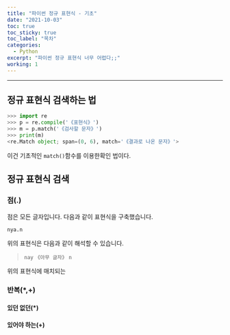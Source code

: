 ```yaml
---
title: "파이썬 정규 표현식 - 기초"
date: "2021-10-03"
toc: true
toc_sticky: true
toc_label: "목차"
categories:
  - Python
excerpt: "파이썬 정규 표현식 너무 어렵다;;"
working: 1
---
```

***

## 정규 표현식 검색하는 법

```python
>>> import re
>>> p = re.compile('《표현식》')
>>> m = p.match('《검사할 문자》')
>>> print(m)
<re.Match object; span=(0, 6), match='《결과로 나온 문자》'>
```

이건 기초적인 `match()`함수를 이용한확인 법이다.

## 정규 표현식 검색

### 점(.)

점은 모든 글자입니다.
다음과 같이 표현식을 구축했습니다.

```
nya.n
```

위의 표현식은 다음과 같이 해석할 수 있습니다.

> `nay` `《아무 글자》` `n`

위의 표현식에 매치되는 

### 반복(*,+)



#### 있던 없던(\*)

#### 있어야 하는(+)